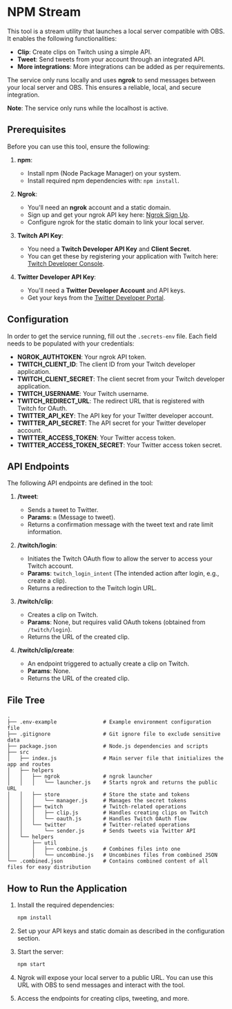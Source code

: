 # NPM Stream

This tool is a stream utility that launches a local server compatible with OBS. It enables the following functionalities:

- **Clip**: Create clips on Twitch using a simple API.
- **Tweet**: Send tweets from your account through an integrated API.
- **More integrations**: More integrations can be added as per requirements.

The service only runs locally and uses **ngrok** to send messages between your local server and OBS. This ensures a reliable, local, and secure integration.

**Note**: The service only runs while the localhost is active.

## Prerequisites

Before you can use this tool, ensure the following:

1. **npm**:
    - Install npm (Node Package Manager) on your system.
    - Install required npm dependencies with: `npm install`.

2. **Ngrok**:
    - You'll need an **ngrok** account and a static domain.
    - Sign up and get your ngrok API key here: [Ngrok Sign Up](https://ngrok.com/).
    - Configure ngrok for the static domain to link your local server.

3. **Twitch API Key**:
    - You need a **Twitch Developer API Key** and **Client Secret**.
    - You can get these by registering your application with Twitch here: [Twitch Developer Console](https://dev.twitch.tv/console/apps).

4. **Twitter Developer API Key**:
    - You'll need a **Twitter Developer Account** and API keys.
    - Get your keys from the [Twitter Developer Portal](https://developer.twitter.com/en/apps).

## Configuration

In order to get the service running, fill out the `.secrets-env` file. Each field needs to be populated with your credentials:

- **NGROK_AUTHTOKEN**: Your ngrok API token.
- **TWITCH_CLIENT_ID**: The client ID from your Twitch developer application.
- **TWITCH_CLIENT_SECRET**: The client secret from your Twitch developer application.
- **TWITCH_USERNAME**: Your Twitch username.
- **TWITCH_REDIRECT_URL**: The redirect URL that is registered with Twitch for OAuth.
- **TWITTER_API_KEY**: The API key for your Twitter developer account.
- **TWITTER_API_SECRET**: The API secret for your Twitter developer account.
- **TWITTER_ACCESS_TOKEN**: Your Twitter access token.
- **TWITTER_ACCESS_TOKEN_SECRET**: Your Twitter access token secret.

## API Endpoints

The following API endpoints are defined in the tool:

1. **/tweet**: 
   - Sends a tweet to Twitter.
   - **Params**: `m` (Message to tweet).
   - Returns a confirmation message with the tweet text and rate limit information.

2. **/twitch/login**: 
   - Initiates the Twitch OAuth flow to allow the server to access your Twitch account.
   - **Params**: `twitch_login_intent` (The intended action after login, e.g., create a clip).
   - Returns a redirection to the Twitch login URL.

3. **/twitch/clip**:
   - Creates a clip on Twitch.
   - **Params**: None, but requires valid OAuth tokens (obtained from `/twitch/login`).
   - Returns the URL of the created clip.

4. **/twitch/clip/create**:
   - An endpoint triggered to actually create a clip on Twitch.
   - **Params**: None.
   - Returns the URL of the created clip.

## File Tree

```plaintext
.
├── .env-example               # Example environment configuration file
├── .gitignore                 # Git ignore file to exclude sensitive data
├── package.json               # Node.js dependencies and scripts
├── src
│   ├── index.js               # Main server file that initializes the app and routes
│   ├── helpers
│   │   ├── ngrok              # ngrok launcher
│   │   │   └── launcher.js    # Starts ngrok and returns the public URL
│   │   ├── store              # Store the state and tokens
│   │   │   └── manager.js     # Manages the secret tokens
│   │   ├── twitch             # Twitch-related operations
│   │   │   ├── clip.js        # Handles creating clips on Twitch
│   │   │   └── oauth.js       # Handles Twitch OAuth flow
│   │   └── twitter            # Twitter-related operations
│   │       └── sender.js      # Sends tweets via Twitter API
│   └── helpers
│       ├── util
│       │   ├── combine.js     # Combines files into one
│       │   └── uncombine.js   # Uncombines files from combined JSON
└── .combined.json             # Contains combined content of all files for easy distribution
```

## How to Run the Application

1. Install the required dependencies:
   ```bash
   npm install
   ```
2. Set up your API keys and static domain as described in the configuration section.
3. Start the server:
   ```bash
   npm start
   ```
4. Ngrok will expose your local server to a public URL. You can use this URL with OBS to send messages and interact with the tool.

5. Access the endpoints for creating clips, tweeting, and more.

